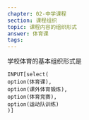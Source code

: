 ```yaml
---
chapter: 02-中学课程
section: 课程组织
topic: 课程内容的组织形式
answer: 体育课
tags:
---
```


学校体育的基本组织形式是

```meta-bind
INPUT[select(
option(体育课),
option(课外体育锻炼),
option(体育竞赛),
option(运动队训练)
)]
```
